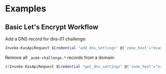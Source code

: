 # Examples
## Basic Let's Encrypt Workflow

Add a DNS record for dns-01 challenge:
```PowerShell
Invoke-KasApiRequest $Credential "add_dns_settings" @{'zone_host'="example.com."; 'record_name'="_acme-challenge"; 'record_type'="TXT"; 'record_data'=$ACMEChallengeTokenValue; 'record_aux'=0}
```
Remove all `_acme-challenge.*` records from a domain:
```PowerShell
$(Invoke-KasApiRequest $Credential "get_dns_settings" @{'zone_host'="example.com."}).Response.ReturnInfo.Where({ $_.record_type -eq "TXT" -and $_.record_name.StartsWith("_acme-challenge") }).record_id.ForEach({ Invoke-KasApiRequest $Credential "delete_dns_settings" @{'record_id'=$_} })
```
